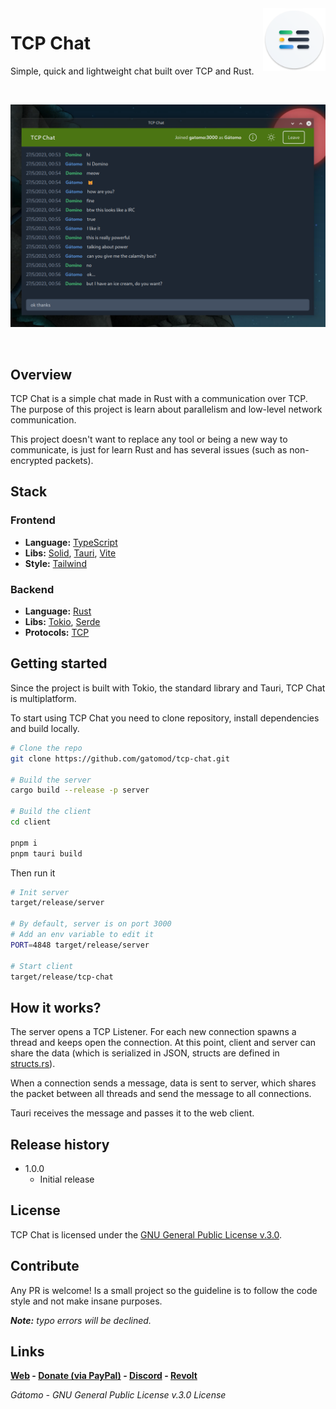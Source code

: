 <img width="100px" height="100px" align="right" alt="Inquirer Logo" src="assets/icon.png" title="Inquirer.js"/>

# TCP Chat

Simple, quick and lightweight chat built over TCP and Rust.

</br>

![](assets/example.png)

</br>

## Overview

TCP Chat is a simple chat made in Rust with a communication over TCP. The purpose of this project is learn about parallelism and low-level network communication.

This project doesn't want to replace any tool or being a new way to communicate, is just for learn Rust and has several issues (such as non-encrypted packets).

## Stack

### Frontend

-   **Language:** [TypeScript](https://www.typescriptlang.org/)
-   **Libs:** [Solid](https://www.solidjs.com/), [Tauri](https://tauri.app/), [Vite](https://vitejs.dev/)
-   **Style:** [Tailwind](https://tailwindcss.com/)

### Backend

-   **Language:** [Rust](https://www.rust-lang.org/es)
-   **Libs:** [Tokio](https://tokio.rs/), [Serde](https://serde.rs/)
-   **Protocols:** [TCP](https://www.rfc-editor.org/rfc/rfc793.html)

## Getting started

Since the project is built with Tokio, the standard library and Tauri, TCP Chat is multiplatform.

To start using TCP Chat you need to clone repository, install dependencies and build locally.

```bash
# Clone the repo
git clone https://github.com/gatomod/tcp-chat.git

# Build the server
cargo build --release -p server

# Build the client
cd client

pnpm i
pnpm tauri build
```

Then run it

```bash
# Init server
target/release/server

# By default, server is on port 3000
# Add an env variable to edit it
PORT=4848 target/release/server

# Start client
target/release/tcp-chat
```

## How it works?

The server opens a TCP Listener. For each new connection spawns a thread and keeps open the connection. At this point, client and server can share the data (which is serialized in JSON, structs are defined in [structs.rs](server/src/structs.rs)).

When a connection sends a message, data is sent to server, which shares the packet between all threads and send the message to all connections.

Tauri receives the message and passes it to the web client.

## Release history

-   1.0.0
    -   Initial release

## License

TCP Chat is licensed under the [GNU General Public License v.3.0](https://www.gnu.org/licenses/gpl-3.0.html).

## Contribute

Any PR is welcome! Is a small project so the guideline is to follow the code style and not make insane purposes.

**_Note:_** _typo errors will be declined._

## Links

**[Web](https://gatomo.ga) - [Donate (via PayPal)](https://paypal.me/gatomooficial) - [Discord](https://discord.gg/E2yBpMq2Km) - [Revolt](https://rvlt.gg/fX4a7k1B)**

_Gátomo - GNU General Public License v.3.0 License_
